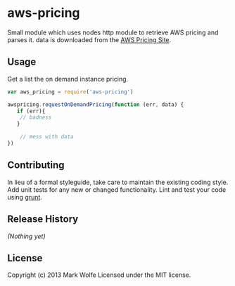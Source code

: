 # aws-pricing

Small module which uses nodes http module to retrieve AWS pricing and parses it. data
is downloaded from the [AWS Pricing Site](http://aws.amazon.com/ec2/pricing).

## Usage

Get a list the on demand instance pricing.

```javascript
var aws_pricing = require('aws-pricing')

awspricing.requestOnDemandPricing(function (err, data) {
   if (err){
    // badness
   }

    // mess with data
})
```

## Contributing
In lieu of a formal styleguide, take care to maintain the existing coding style. Add unit
tests for any new or changed functionality. Lint and test your code using [grunt](https://github.com/gruntjs/grunt).

## Release History
_(Nothing yet)_

## License
Copyright (c) 2013 Mark Wolfe
Licensed under the MIT license.